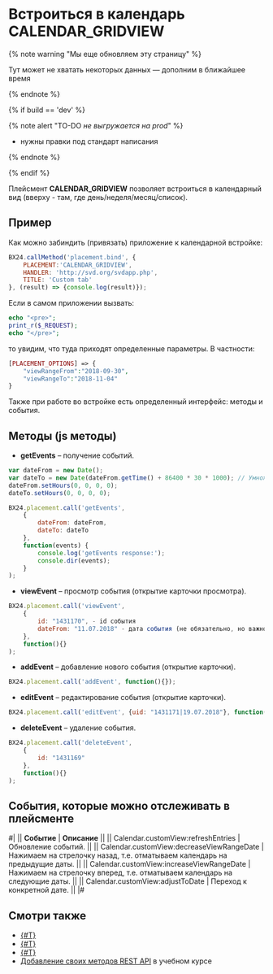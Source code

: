 # Встроиться в календарь CALENDAR_GRIDVIEW

{% note warning "Мы еще обновляем эту страницу" %}

Тут может не хватать некоторых данных — дополним в ближайшее время

{% endnote %}

{% if build == 'dev' %}

{% note alert "TO-DO _не выгружается на prod_" %}

- нужны правки под стандарт написания

{% endnote %}

{% endif %}

Плейсмент **CALENDAR_GRIDVIEW** позволяет встроиться в календарный вид (вверху - там, где день/неделя/месяц/список).

## Пример

Как можно забиндить (привязать) приложение к календарной встройке:

```javascript
BX24.callMethod('placement.bind', {
    PLACEMENT:'CALENDAR_GRIDVIEW',
    HANDLER: 'http://svd.org/svdapp.php',
    TITLE: 'Custom tab'
}, (result) => {console.log(result)});
```

Если в самом приложении вызвать:

```php
echo "<pre>";
print_r($_REQUEST);
echo "</pre>";
```

то увидим, что туда приходят определенные параметры. В частности:

```php
[PLACEMENT_OPTIONS] => {
    "viewRangeFrom":"2018-09-30",
    "viewRangeTo":"2018-11-04"
}
```

Также при работе во встройке есть определенный интерфейс: методы и события.

## Методы (js методы)

- **getEvents** – получение событий.

```javascript
var dateFrom = new Date();
var dateTo = new Date(dateFrom.getTime() + 86400 * 30 * 1000); // Умножаем на 1000, чтобы преобразовать секунды в миллисекунды
dateFrom.setHours(0, 0, 0, 0);
dateTo.setHours(0, 0, 0, 0);

BX24.placement.call('getEvents',
    {
        dateFrom: dateFrom,
        dateTo: dateTo
    },
    function(events) {
        console.log('getEvents response:');
        console.dir(events);
    }
);
```
  
- **viewEvent** – просмотр события (открытие карточки просмотра).

```javascript
BX24.placement.call('viewEvent',
	{
		id: "1431170", - id события
		dateFrom: "11.07.2018" - дата события (не обязательно, но важно для регулярных)
	},
	function(){}
);
```

- **addEvent** – добавление нового события (открытие карточки).

```javascript
BX24.placement.call('addEvent', function(){});
```

- **editEvent** – редактирование события (открытие карточки).

```javascript
BX24.placement.call('editEvent', {uid: "1431171|19.07.2018"}, function(){});
```

- **deleteEvent** – удаление события.

```javascript
BX24.placement.call('deleteEvent',
	{
		id: "1431169"
	},
	function(){}
);
```

## События, которые можно отслеживать в плейсменте

#|
|| **Событие** | **Описание** ||
|| Calendar.customView:refreshEntries | Обновление событий. ||
|| Calendar.customView:decreaseViewRangeDate | Нажимаем на стрелочку назад, т.е. отматываем календарь на предыдущие даты. ||
|| Calendar.customView:increaseViewRangeDate | Нажимаем на стрелочку вперед, т.е. отматываем календарь на следующие даты. ||
|| Calendar.customView:adjustToDate | Переход к конкретной дате. ||
|#

## Смотри также

- [{#T}](../widgets/index.md)
- [{#T}](../../local-integrations/local-apps.md)
- [{#T}](../widgets/user-field/index.md)
- [Добавление своих методов REST API](https://dev.1c-bitrix.ru/learning/course/index.php?COURSE_ID=43&LESSON_ID=7985) в учебном курсе